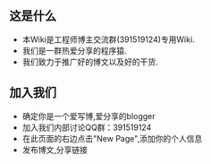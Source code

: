 ## 这是什么

 - 本Wiki是工程师博主交流群(391519124)专用Wiki.
 - 我们是一群热爱分享的程序猿.
 - 我们致力于推广好的博文以及好的干货.

## 加入我们

 - 确定你是一个爱写博,爱分享的blogger
 - 加入我们内部讨论QQ群：391519124
 - 在此页面的右边点击"New Page",添加你的个人信息
 - 发布博文,分享链接
